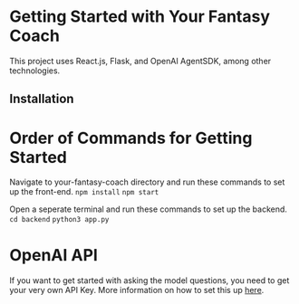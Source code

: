# Getting Started with Your Fantasy Coach

This project uses React.js, Flask, and OpenAI AgentSDK, among other technologies.

## Installation

# Order of Commands for Getting Started #
Navigate to your-fantasy-coach directory and run these commands to set up the front-end.
``` npm install ```
``` npm start ```

Open a seperate terminal and run these commands to set up the backend.
``` cd backend ```
``` python3 app.py ```

# OpenAI API #
If you want to get started with asking the model questions, you need to get your very own API Key. More information on how to set this up [here](https://platform.openai.com/docs/guides/agents).
